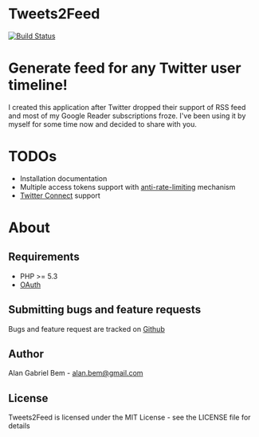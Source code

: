 Tweets2Feed
===========

[![Build Status](https://secure.travis-ci.org/alanbem/tweets2feed.png?branch=master)](http://travis-ci.org/alanbem/tweets2feed)

Generate feed for any Twitter user timeline!
============================================

I created this application after Twitter dropped their support of RSS feed and most of my Google Reader subscriptions froze.
I've been using it by myself for some time now and decided to share with you.

TODOs
=====

- Installation documentation
- Multiple access tokens support with [anti-rate-limiting](https://dev.twitter.com/docs/rate-limiting/1.1) mechanism
- [Twitter Connect](https://dev.twitter.com/docs/auth/sign-twitter) support

About
=====

Requirements
------------

- PHP >= 5.3
- [OAuth](http://php.net/manual/en/book.oauth.php)

Submitting bugs and feature requests
------------------------------------

Bugs and feature request are tracked on [Github](https://github.com/alanbem/tweets2feed/issues)

Author
------

Alan Gabriel Bem - <alan.bem@gmail.com>

License
-------

Tweets2Feed is licensed under the MIT License - see the LICENSE file for details